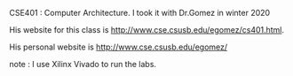 CSE401 : Computer Architecture. I took it with Dr.Gomez in winter 2020

His website for this class is http://www.cse.csusb.edu/egomez/cs401.html.

His personal website is http://www.cse.csusb.edu/egomez/

note : I use Xilinx Vivado to run the labs.
